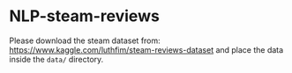 # NLP-steam-reviews

Please download the steam dataset from: https://www.kaggle.com/luthfim/steam-reviews-dataset and place the data inside the `data/` directory.
